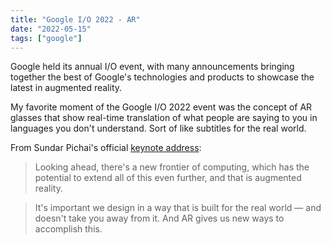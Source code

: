 ```yaml
---
title: "Google I/O 2022 - AR"
date: "2022-05-15"
tags: ["google"]
---
```


Google held its annual I/O event, with many announcements bringing together the best of Google's technologies and products to showcase the latest in augmented reality.

My favorite moment of the Google I/O 2022 event was the concept of AR glasses that show real-time translation of what people are saying to you in languages you don't understand. Sort of like subtitles for the real world.

From Sundar Pichai's official [keynote address](https://blog.google/technology/developers/io-2022-keynote):

> Looking ahead, there's a new frontier of computing, which has the potential to extend all of this even further, and that is augmented reality.

> It's important we design in a way that is built for the real world — and doesn't take you away from it. And AR gives us new ways to accomplish this.
